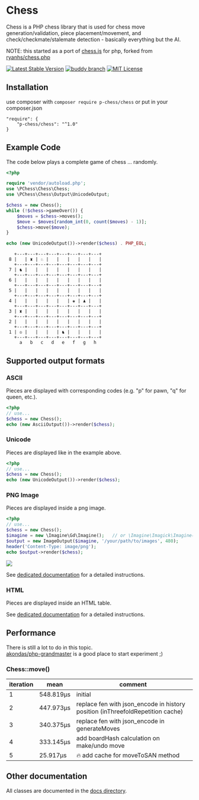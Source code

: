 # Chess

Chess is a PHP chess library that is used for chess move
generation/validation, piece placement/movement, and check/checkmate/stalemate
detection - basically everything but the AI. 

NOTE: this started as a port of [chess.js](https://github.com/jhlywa/chess.js) for php, forked from [ryanhs/chess.php](https://github.com/ryanhs/chess.php)

[![Latest Stable Version](https://poser.pugx.org/p-chess/chess/v/stable)](https://packagist.org/p-chess/chess)
[![buddy branch](https://app.buddy.works/akondas/chess/repository/branch/master/badge.svg?token=bfd952ec0cee0cb4db84dbd50ded487354ee6c9f37a7034f7c46425fed70dea7 "buddy branch")](https://app.buddy.works/akondas/chess/repository/branch/master)
[![MIT License](https://poser.pugx.org/p-chess/chess/license)](https://packagist.org/packages/p-chess/chess)  

## Installation

use composer with `composer require p-chess/chess`
or put in your composer.json  
```
"require": {
    "p-chess/chess": "^1.0"
}
```

## Example Code
The code below plays a complete game of chess ... randomly.

```php
<?php

require 'vendor/autoload.php';
use \PChess\Chess\Chess;
use \PChess\Chess\Output\UnicodeOutput;

$chess = new Chess();
while (!$chess->gameOver()) {
    $moves = $chess->moves();
    $move = $moves[random_int(0, count($moves) - 1)];
    $chess->move($move);
}

echo (new UnicodeOutput())->render($chess) . PHP_EOL;
```

```
   +---+---+---+---+---+---+---+---+
 8 |   | ♜ | ♘ |   |   |   |   |   | 
   +---+---+---+---+---+---+---+---+
 7 | ♞ |   |   |   |   |   |   |   | 
   +---+---+---+---+---+---+---+---+
 6 |   |   |   |   |   |   |   |   | 
   +---+---+---+---+---+---+---+---+
 5 |   |   |   |   |   |   |   |   | 
   +---+---+---+---+---+---+---+---+
 4 |   |   |   |   |   | ♚ | ♟ |   | 
   +---+---+---+---+---+---+---+---+
 3 | ♜ |   |   |   |   |   |   |   | 
   +---+---+---+---+---+---+---+---+
 2 |   |   |   |   |   |   |   |   | 
   +---+---+---+---+---+---+---+---+
 1 | ♔ |   |   |   | ♞ |   |   |   | 
   +---+---+---+---+---+---+---+---+
     a   b   c   d   e   f   g   h
```

## Supported output formats

### ASCII

Pieces are displayed with corresponding codes (e.g. "p" for pawn, "q" for queen, etc.).

```php
<?php
// use...
$chess = new Chess();
echo (new AsciiOutput())->render($chess);
```

### Unicode

Pieces are displayed like in the example above.

```php
<?php
// use...
$chess = new Chess();
echo (new UnicodeOutput())->render($chess);
```

### PNG Image

Pieces are displayed inside a png image.

```php
<?php
// use...
$chess = new Chess();
$imagine = new \Imagine\Gd\Imagine();   // or \Imagine\Imagick\Imagine()
$output = new ImageOutput($imagine, '/your/path/to/images', 480);
header('Content-Type: image/png');  
echo $output->render($chess);
```

<img src="https://user-images.githubusercontent.com/179866/112304837-411be280-8c9e-11eb-8333-c2489f9bef05.png">        

See [dedicated documentation](docs/output_imagine.md) for a detailed instructions.

### HTML

Pieces are displayed inside an HTML table.

See [dedicated documentation](docs/output_html.md) for a detailed instructions.

## Performance

There is still a lot to do in this topic.  
[akondas/php-grandmaster](https://github.com/akondas/php-grandmaster) is a good place to start experiment ;)

### Chess::move()

| iteration | mean  | comment |
|-----------|-------|---------|
| 1 | 548.819μs | initial |
| 2 | 447.973μs | replace fen with json_encode in history position (inThreefoldRepetition cache) |
| 3 | 340.375μs | replace fen with json_encode in generateMoves |
| 4 | 333.145μs | add boardHash calculation on make/undo move |
| 5 | 25.917μs | :fire: add cache for moveToSAN method |

## Other documentation

All classes are documented in the [docs directory](docs/index.md).
